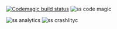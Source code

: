 [![Codemagic build status](https://api.codemagic.io/apps/63a7b26ff8fe24444ac8418c/release-workflow/status_badge.svg)](https://codemagic.io/apps/63a7b26ff8fe24444ac8418c/release-workflow/latest_build)
![ss code magic](https://user-images.githubusercontent.com/106152206/209418873-e167722b-aaf5-408d-839f-76cef8cd6ded.jpg)

![ss analytics](https://user-images.githubusercontent.com/106152206/209418915-d00f884c-cedf-41d8-aefb-5c78fa8e72fc.jpg)
![ss crashlityc](https://user-images.githubusercontent.com/106152206/209418922-161cb04f-576c-4158-b6f3-d5ab102ee3e3.jpg)
